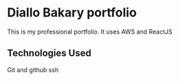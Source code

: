 # Diallo Bakary portfolio

This is my professional portfolio. It uses AWS and ReactJS

## Technologies Used

Git and github
ssh



